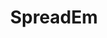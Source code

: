 ---
title: SpreadEm
crosslinks:
- livven
- SpankSafe
- explainlikeimfive
- holdthemoan
- BrasilOnReddit
- whynotasource
- spreading
- AriaAlexander
- MassiveTitsnAss
- Uncommon_Sarah
- LipsThatUsedToGrip
- asshole
- unexpectedhomealone
- HighMileageHoles
---
